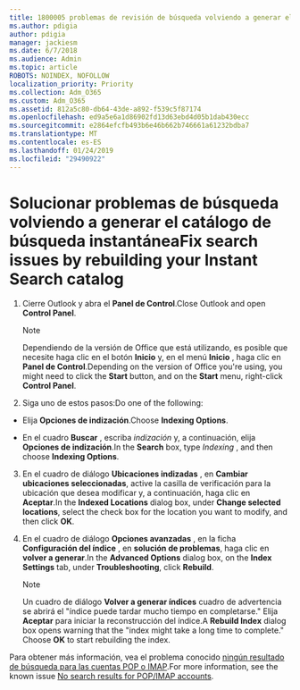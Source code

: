 ```yaml
---
title: 1800005 problemas de revisión de búsqueda volviendo a generar el catálogo de búsqueda instantánea
ms.author: pdigia
author: pdigia
manager: jackiesm
ms.date: 6/7/2018
ms.audience: Admin
ms.topic: article
ROBOTS: NOINDEX, NOFOLLOW
localization_priority: Priority
ms.collection: Adm_O365
ms.custom: Adm_O365
ms.assetid: 812a5c80-db64-43de-a892-f539c5f87174
ms.openlocfilehash: ed9a5e6a1d86902fd13d63ebd4d05b1dab430ecc
ms.sourcegitcommit: e2864efcfb493b6e46b662b746661a61232bdba7
ms.translationtype: MT
ms.contentlocale: es-ES
ms.lasthandoff: 01/24/2019
ms.locfileid: "29490922"
---
```

# <a name="fix-search-issues-by-rebuilding-your-instant-search-catalog"></a><span data-ttu-id="80577-102">Solucionar problemas de búsqueda volviendo a generar el catálogo de búsqueda instantánea</span><span class="sxs-lookup"><span data-stu-id="80577-102">Fix search issues by rebuilding your Instant Search catalog</span></span>

1. <span data-ttu-id="80577-103">Cierre Outlook y abra el **Panel de Control**.</span><span class="sxs-lookup"><span data-stu-id="80577-103">Close Outlook and open **Control Panel**.</span></span>
    
    > [!NOTE]
    > <span data-ttu-id="80577-104">Dependiendo de la versión de Office que está utilizando, es posible que necesite haga clic en el botón **Inicio** y, en el menú **Inicio** , haga clic en **Panel de Control**.</span><span class="sxs-lookup"><span data-stu-id="80577-104">Depending on the version of Office you're using, you might need to click the **Start** button, and on the **Start** menu, right-click **Control Panel**.</span></span> 
  
2. <span data-ttu-id="80577-105">Siga uno de estos pasos:</span><span class="sxs-lookup"><span data-stu-id="80577-105">Do one of the following:</span></span>
    
  - <span data-ttu-id="80577-106">Elija **Opciones de indización**.</span><span class="sxs-lookup"><span data-stu-id="80577-106">Choose **Indexing Options**.</span></span>
    
  - <span data-ttu-id="80577-107">En el cuadro **Buscar** , escriba *indización* y, a continuación, elija **Opciones de indización**.</span><span class="sxs-lookup"><span data-stu-id="80577-107">In the **Search** box, type  *Indexing*  , and then choose **Indexing Options**.</span></span>
    
3. <span data-ttu-id="80577-108">En el cuadro de diálogo **Ubicaciones indizadas** , en **Cambiar ubicaciones seleccionadas**, active la casilla de verificación para la ubicación que desea modificar y, a continuación, haga clic en **Aceptar**.</span><span class="sxs-lookup"><span data-stu-id="80577-108">In the **Indexed Locations** dialog box, under **Change selected locations**, select the check box for the location you want to modify, and then click **OK**.</span></span>
    
4. <span data-ttu-id="80577-109">En el cuadro de diálogo **Opciones avanzadas** , en la ficha **Configuración del índice** , en **solución de problemas**, haga clic en **volver a generar**.</span><span class="sxs-lookup"><span data-stu-id="80577-109">In the **Advanced Options** dialog box, on the **Index Settings** tab, under **Troubleshooting**, click **Rebuild**.</span></span>
    
    > [!NOTE]
    > <span data-ttu-id="80577-p101">Un cuadro de diálogo **Volver a generar índices** cuadro de advertencia se abrirá el "índice puede tardar mucho tiempo en completarse." Elija **Aceptar** para iniciar la reconstrucción del índice.</span><span class="sxs-lookup"><span data-stu-id="80577-p101">A **Rebuild Index** dialog box opens warning that the "index might take a long time to complete." Choose **OK** to start rebuilding the index.</span></span> 
  
<span data-ttu-id="80577-112">Para obtener más información, vea el problema conocido [ningún resultado de búsqueda para las cuentas POP o IMAP](https://support.office.com/article/51c9d2c7-a3db-4358-afdf-50d3a9e57039.aspx).</span><span class="sxs-lookup"><span data-stu-id="80577-112">For more information, see the known issue [No search results for POP/IMAP accounts](https://support.office.com/article/51c9d2c7-a3db-4358-afdf-50d3a9e57039.aspx).</span></span>
  

